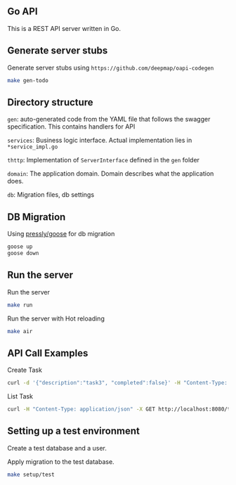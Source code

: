 ## Go API

This is a REST API server written in Go.

## Generate server stubs

Generate server stubs using `https://github.com/deepmap/oapi-codegen`

```sh
make gen-todo
```

## Directory structure

`gen`: auto-generated code from the YAML file that follows the swagger specification. This contains handlers for API

`services`: Business logic interface. Actual implementation lies in `*service_impl.go`

`thttp`:  Implementation of `ServerInterface` defined in the `gen` folder

`domain`: The application domain. Domain describes what the application does.

`db`: Migration files, db settings

## DB Migration

Using [pressly/goose](https://github.com/pressly/goose) for db migration

```sh
goose up
goose down
```

## Run the server

Run the server

```sh
make run
```

Run the server with Hot reloading

```sh
make air
```

## API Call Examples

Create Task

```sh
curl -d '{"description":"task3", "completed":false}' -H "Content-Type: application/json" -X POST http://localhost:8080/task
```

List Task

```sh
curl -H "Content-Type: application/json" -X GET http://localhost:8080/task
```

## Setting up a test environment

Create a test database and a user.

Apply migration to the test database.

```sh
make setup/test
```
